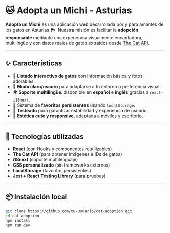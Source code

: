 # 🐱 Adopta un Michi - Asturias

**Adopta un Michi** es una aplicación web desarrollada por y para amantes de los gatos en Asturias 🏞️. Nuestra misión es facilitar la **adopción responsable** mediante una experiencia visualmente encantadora, multilingüe y con datos reales de gatos extraídos desde [The Cat API](https://thecatapi.com/).

---

## ✨ Características

- 🐾 **Listado interactivo de gatos** con información básica y fotos adorables.
- 🌙 **Modo claro/oscuro** para adaptarse a tu entorno o preferencia visual.
- 🌍 **Soporte multilingüe**: disponible en **español** e **inglés** gracias a `react-i18next`.
- 💖 Sistema de **favoritos persistentes** usando `localStorage`.
- 🧪 **Testeado** para garantizar estabilidad y experiencia de usuario.
- 🎨 **Estética cute y responsive**, adaptada a móviles y escritorio.

---

## 🚀 Tecnologías utilizadas

- **React** (con Hooks y componentes reutilizables)
- **The Cat API** (para obtener imágenes e IDs de gatos)
- **i18next** (soporte multilenguaje)
- **CSS personalizado** (sin frameworks externos)
- **LocalStorage** (favoritos persistentes)
- **Jest + React Testing Library** (para pruebas)

---

## 📦 Instalación local

```bash
git clone https://github.com/tu-usuario/cat-adoption.git
cd cat-adoption
npm install
npm run dev
